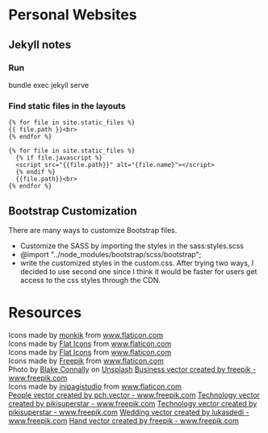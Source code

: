 # Personal Websites

## Jekyll notes
###  Run
bundle exec jekyll serve

### Find static files in the layouts
```
{% for file in site.static_files %}
{{ file.path }}<br>
{% endfor %}

{% for file in site.static_files %}
  {% if file.javascript %}
  <script src="{{file.path}}" alt="{file.name}"></script>
  {% endif %}
  {{file.path}}<br>
{% endfor %}

```

## Bootstrap Customization
There are many ways to customize Bootstrap files. 
* Customize the SASS by importing the styles in the sass:styles.scss
* @import "../node_modules/bootstrap/scss/bootstrap";
* write the customized styles in the custom.css.
After trying two ways, I decided to use second one since I think it would be faster for users get access to the css styles through the CDN.

# Resources
<div>Icons made by <a href="https://www.flaticon.com/authors/monkik" title="monkik">monkik</a> from <a href="https://www.flaticon.com/" title="Flaticon">www.flaticon.com</a></div>
<div>Icons made by <a href="https://www.flaticon.com/authors/flat-icons" title="Flat Icons">Flat Icons</a> from <a href="https://www.flaticon.com/" title="Flaticon">www.flaticon.com</a></div>
Icons made by <a href="https://www.flaticon.com/authors/flat-icons" title="Flat Icons">Flat Icons</a> from <a href="https://www.flaticon.com/" title="Flaticon"> www.flaticon.com</a>
<div>Icons made by <a href="https://www.flaticon.com/authors/freepik" title="Freepik">Freepik</a> from <a href="https://www.flaticon.com/" title="Flaticon">www.flaticon.com</a></div>
<span>Photo by <a href="https://unsplash.com/@blakeconnally?utm_source=unsplash&amp;utm_medium=referral&amp;utm_content=creditCopyText">Blake Connally</a> on <a href="https://unsplash.com/s/photos/programming-art?utm_source=unsplash&amp;utm_medium=referral&amp;utm_content=creditCopyText">Unsplash</a></span>
</button><a href="https://www.freepik.com/free-photos-vectors/business">Business vector created by freepik - www.freepik.com</a>
<div>Icons made by <a href="https://www.flaticon.com/authors/inipagistudio" title="inipagistudio">inipagistudio</a> from <a href="https://www.flaticon.com/" title="Flaticon">www.flaticon.com</a></div>
<a href='https://www.freepik.com/vectors/people'>People vector created by pch.vector - www.freepik.com</a>
<a href='https://www.freepik.com/vectors/technology'>Technology vector created by pikisuperstar - www.freepik.com</a>
<a href='https://www.freepik.com/vectors/technology'>Technology vector created by pikisuperstar - www.freepik.com</a>
<a href='https://www.freepik.com/vectors/wedding'>Wedding vector created by lukasdedi - www.freepik.com</a>
<a href='https://www.freepik.com/vectors/hand'>Hand vector created by freepik - www.freepik.com</a>